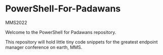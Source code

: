 # PowerShell-For-Padawans
MMS2022 


Welcome to the PowerShell for Padawans repository. 

This repository will hold little tiny code snippets for the greatest endpoint manager conference on earth, MMS. 

